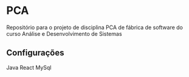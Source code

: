 # PCA 

Repositório para o projeto de disciplina PCA de fábrica de software do curso Análise e Desenvolvimento de Sistemas

## Configurações

Java
React
MySql
